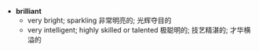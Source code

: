 - **brilliant**
  - very bright; sparkling 非常明亮的; 光辉夺目的
  - very intelligent; highly skilled or talented 极聪明的; 技艺精湛的; 才华横溢的

